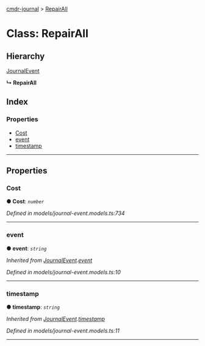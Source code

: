 [cmdr-journal](../README.md) > [RepairAll](../classes/repairall.md)



# Class: RepairAll

## Hierarchy


 [JournalEvent](journalevent.md)

**↳ RepairAll**







## Index

### Properties

* [Cost](repairall.md#cost)
* [event](repairall.md#event)
* [timestamp](repairall.md#timestamp)



---
## Properties
<a id="cost"></a>

###  Cost

**●  Cost**:  *`number`* 

*Defined in models/journal-event.models.ts:734*





___

<a id="event"></a>

###  event

**●  event**:  *`string`* 

*Inherited from [JournalEvent](journalevent.md).[event](journalevent.md#event)*

*Defined in models/journal-event.models.ts:10*





___

<a id="timestamp"></a>

###  timestamp

**●  timestamp**:  *`string`* 

*Inherited from [JournalEvent](journalevent.md).[timestamp](journalevent.md#timestamp)*

*Defined in models/journal-event.models.ts:11*





___



